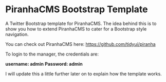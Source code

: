 PiranhaCMS Bootstrap Template
=================

A Twitter Bootstrap template for PiranhaCMS. 
The idea behind this is to show you how to extend PiranhaCMS to cater for a Bootstrap style navigation.

You can check out PiranhaCMS here: https://github.com/tidyui/piranha

To login to the manager, the credentials are:

<strong>username: admin</strong>
<strong>Password: admin</strong>

I will update this a little further later on to explain how the template works.
